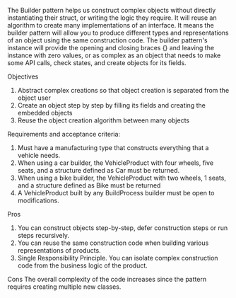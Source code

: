 The Builder pattern helps us construct complex objects without directly instantiating their struct, or writing the logic
they require. It will reuse an algorithm to create many implementations of an interface. It means the builder pattern
will allow you to produce different types and representations of an object using the same construction code. The builder
pattern's instance will provide the opening and closing braces {} and leaving the instance with zero values, or as
complex as an object that needs to make some API calls, check states, and create objects for its fields.

Objectives

1. Abstract complex creations so that object creation is separated from the object user
2. Create an object step by step by filling its fields and creating the embedded objects
3. Reuse the object creation algorithm between many objects

Requirements and acceptance criteria:

1. Must have a manufacturing type that constructs everything that a vehicle needs.
2. When using a car builder, the VehicleProduct with four wheels, five seats, and a structure defined as Car must be
   returned.
3. When using a bike builder, the VehicleProduct with two wheels, 1 seats, and a structure defined as Bike must be
   returned
4. A VehicleProduct built by any BuildProcess builder must be open to modifications.

Pros

1. You can construct objects step-by-step, defer construction steps or run steps recursively.
2. You can reuse the same construction code when building various representations of products.
3. Single Responsibility Principle. You can isolate complex construction code from the business logic of the product.

Cons The overall complexity of the code increases since the pattern requires creating multiple new classes.
